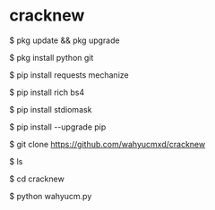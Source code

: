 # cracknew

$ pkg update && pkg upgrade

$ pkg install python git

$ pip install requests mechanize

$ pip install rich bs4

$ pip install stdiomask

$ pip install --upgrade pip

$ git clone https://github.com/wahyucmxd/cracknew

$ ls

$ cd cracknew

$ python wahyucm.py
